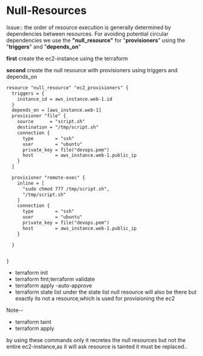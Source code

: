 # Null-Resources

Issue::
 the order of resource execution is generally determined by dependencies between resources.
For avoiding potential circular dependencies we use the **"null_resource"** for "**provisioners**" using the "**triggers**" and "**depends_on**"

**first**
create the ec2-instance using the terraform

**second**
create the null resource with provisioners using triggers and depends_on
```diff
resource "null_resource" "ec2_provisioners" {
  triggers = {
    instance_id = aws_instance.web-1.id
  }
  depends_on = [aws_instance.web-1]
  provisioner "file" {
    source      = "script.sh"
    destination = "/tmp/script.sh"
    connection {
      type        = "ssh"
      user        = "ubuntu"
      private_key = file("devops.pem")
      host        = aws_instance.web-1.public_ip
    }
  }

  provisioner "remote-exec" {
    inline = [
      "sudo chmod 777 /tmp/script.sh",
      "/tmp/script.sh"
    ]
    connection {
      type        = "ssh"
      user        = "ubuntu"
      private_key = file("devops.pem")
      host        = aws_instance.web-1.public_ip
    }

  }


}


```

- terraform init
- terraform fmt;terraform validate
- terraform apply -auto-approve
- terraform state list
    under the state list null resource will also be there but exactly its not a resource,which is used for provisioning the ec2

Note--
- terraform taint <null-resource-from-state-list> 
- terraform apply

by using these commands only it recretes the null resources but not the entire ec2-instance,as it will ask resource is tainted it must be replaced..